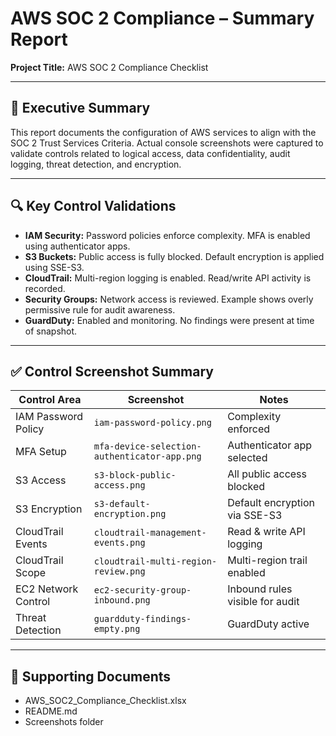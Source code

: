 # AWS SOC 2 Compliance – Summary Report

**Project Title:** AWS SOC 2 Compliance Checklist  


---

## 📘 Executive Summary

This report documents the configuration of AWS services to align with the SOC 2 Trust Services Criteria. Actual console screenshots were captured to validate controls related to logical access, data confidentiality, audit logging, threat detection, and encryption.

---

## 🔍 Key Control Validations

- **IAM Security:** Password policies enforce complexity. MFA is enabled using authenticator apps.
- **S3 Buckets:** Public access is fully blocked. Default encryption is applied using SSE-S3.
- **CloudTrail:** Multi-region logging is enabled. Read/write API activity is recorded.
- **Security Groups:** Network access is reviewed. Example shows overly permissive rule for audit awareness.
- **GuardDuty:** Enabled and monitoring. No findings were present at time of snapshot.

---

## ✅ Control Screenshot Summary

| Control Area | Screenshot | Notes |
|--------------|------------|-------|
| IAM Password Policy | `iam-password-policy.png` | Complexity enforced |
| MFA Setup | `mfa-device-selection-authenticator-app.png` | Authenticator app selected |
| S3 Access | `s3-block-public-access.png` | All public access blocked |
| S3 Encryption | `s3-default-encryption.png` | Default encryption via SSE-S3 |
| CloudTrail Events | `cloudtrail-management-events.png` | Read & write API logging |
| CloudTrail Scope | `cloudtrail-multi-region-review.png` | Multi-region trail enabled |
| EC2 Network Control | `ec2-security-group-inbound.png` | Inbound rules visible for audit |
| Threat Detection | `guardduty-findings-empty.png` | GuardDuty active |

---

## 📎 Supporting Documents

- AWS_SOC2_Compliance_Checklist.xlsx
- README.md
- Screenshots folder

